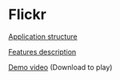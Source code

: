 # Flickr

[Application structure](https://github.com/LevNovikov92/Flickr/wiki/Application-structure)

[Features description](https://github.com/LevNovikov92/Flickr/wiki/Features-description)

[Demo video](https://github.com/LevNovikov92/Flickr/blob/master/demo/device-2018-04-01-234448.mp4) 
(Download to play)
